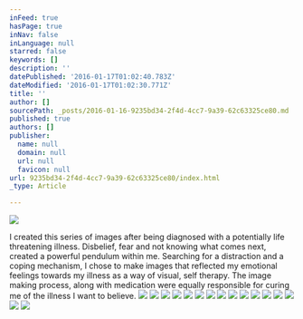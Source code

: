 ```yaml
---
inFeed: true
hasPage: true
inNav: false
inLanguage: null
starred: false
keywords: []
description: ''
datePublished: '2016-01-17T01:02:40.783Z'
dateModified: '2016-01-17T01:02:30.771Z'
title: ''
author: []
sourcePath: _posts/2016-01-16-9235bd34-2f4d-4cc7-9a39-62c63325ce80.md
published: true
authors: []
publisher:
  name: null
  domain: null
  url: null
  favicon: null
url: 9235bd34-2f4d-4cc7-9a39-62c63325ce80/index.html
_type: Article

---
```

![](https://s3-us-west-2.amazonaws.com/the-grid-img/p/833bc8fa652c5e273bf882c909fa27b94188ffe5.jpg)

I created this series of images after being diagnosed with a potentially life threatening illness. Disbelief, fear and not knowing what comes next, created a powerful pendulum within me. Searching for a distraction and a coping mechanism, I chose to make images that reflected my emotional feelings towards my illness as a way of visual, self therapy. The image making process, along with medication were equally responsible for curing me of the illness I want to believe. ![](https://s3-us-west-2.amazonaws.com/the-grid-img/p/9a05fbdaabcb4faaf96e99640ba46a1e4f2f5c36.jpg)
![](https://s3-us-west-2.amazonaws.com/the-grid-img/p/a70a3c7508ee6f625776250371e59178db506086.jpg)
![](https://s3-us-west-2.amazonaws.com/the-grid-img/p/e2c9e3d42f5e248ad48d6f8f8de3b0fa2902764f.jpg)
![](https://s3-us-west-2.amazonaws.com/the-grid-img/p/3a3864bec1d5aa5024c6538b1c1c580bf4cdaf6b.jpg)
![](https://s3-us-west-2.amazonaws.com/the-grid-img/p/f7c8e17c3291ce4a330bd677a3651a1b54b544d3.jpg)
![](https://s3-us-west-2.amazonaws.com/the-grid-img/p/aa1676f5644b5a20dba12018bf067bbfb804b48d.jpg)
![](https://s3-us-west-2.amazonaws.com/the-grid-img/p/d5ea0a43c86eb47580e61ab8cd7de606df1ae209.jpg)
![](https://s3-us-west-2.amazonaws.com/the-grid-img/p/dbad4d1060750fe9c8f40cd7188630c8754a2df9.jpg)
![](https://s3-us-west-2.amazonaws.com/the-grid-img/p/04351d6eb9b9021aea80a8ee398753603d407c57.jpg)
![](https://s3-us-west-2.amazonaws.com/the-grid-img/p/756483897004d7d83f4a9190a053327f9360c538.jpg)
![](https://s3-us-west-2.amazonaws.com/the-grid-img/p/41779990f24ad79ede3c47eb9015a8335ae8f910.jpg)
![](https://s3-us-west-2.amazonaws.com/the-grid-img/p/62f19c1d8b44d0477cce7c8a71a56132db5111ee.jpg)
![](https://s3-us-west-2.amazonaws.com/the-grid-img/p/b6358a31b06ce010a3fc31b9d7f69cfbac05650e.jpg)
![](https://s3-us-west-2.amazonaws.com/the-grid-img/p/b6da2401d41d88a12d6928930fcd218704b8e7bb.jpg)
![](https://s3-us-west-2.amazonaws.com/the-grid-img/p/992ab543aebb207fd4804bf8f1dd05a1b64c32f5.jpg)
![](https://s3-us-west-2.amazonaws.com/the-grid-img/p/222e00d68de289fdcba1c836398021865c15b7a7.jpg)